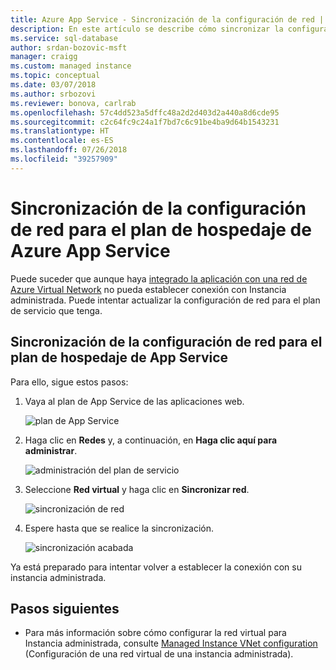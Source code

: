 ```yaml
---
title: Azure App Service - Sincronización de la configuración de red | Microsoft Docs
description: En este artículo se describe cómo sincronizar la configuración de red para el plan de hospedaje de Azure App Service.
ms.service: sql-database
author: srdan-bozovic-msft
manager: craigg
ms.custom: managed instance
ms.topic: conceptual
ms.date: 03/07/2018
ms.author: srbozovi
ms.reviewer: bonova, carlrab
ms.openlocfilehash: 57c4dd523a5dffc48a2d2d403d2a440a8d6cde95
ms.sourcegitcommit: c2c64fc9c24a1f7bd7c6c91be4ba9d64b1543231
ms.translationtype: HT
ms.contentlocale: es-ES
ms.lasthandoff: 07/26/2018
ms.locfileid: "39257909"
---
```

# <a name="sync-networking-configuration-for-azure-app-service-hosting-plan"></a>Sincronización de la configuración de red para el plan de hospedaje de Azure App Service

Puede suceder que aunque haya [integrado la aplicación con una red de Azure Virtual Network](../app-service/web-sites-integrate-with-vnet.md) no pueda establecer conexión con Instancia administrada. Puede intentar actualizar la configuración de red para el plan de servicio que tenga. 

## <a name="sync-network-configuration-for-app-service-hosting-plan"></a>Sincronización de la configuración de red para el plan de hospedaje de App Service

Para ello, sigue estos pasos:  

1. Vaya al plan de App Service de las aplicaciones web.
 
   ![plan de App Service](./media/sql-database-managed-instance-sync-networking/app-service-plan.png)

2. Haga clic en **Redes** y, a continuación, en **Haga clic aquí para administrar**.
 
   ![administración del plan de servicio](./media/sql-database-managed-instance-sync-networking/manage-plan.png)

3. Seleccione **Red virtual** y haga clic en **Sincronizar red**. 
 
   ![sincronización de red](./media/sql-database-managed-instance-sync-networking/sync.png)

4. Espere hasta que se realice la sincronización.
  
   ![sincronización acabada](./media/sql-database-managed-instance-sync-networking/sync-done.png)

Ya está preparado para intentar volver a establecer la conexión con su instancia administrada.

## <a name="next-steps"></a>Pasos siguientes

- Para más información sobre cómo configurar la red virtual para Instancia administrada, consulte [Managed Instance VNet configuration](sql-database-managed-instance-vnet-configuration.md) (Configuración de una red virtual de una instancia administrada).
